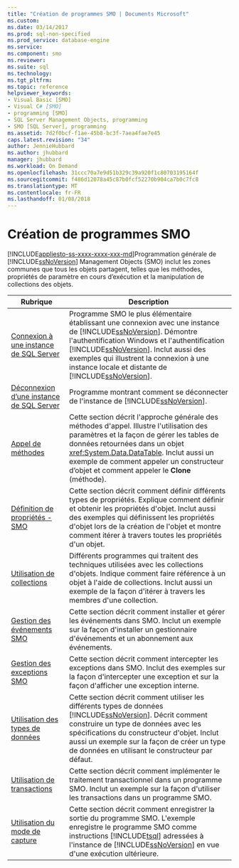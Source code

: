```yaml
---
title: "Création de programmes SMO | Documents Microsoft"
ms.custom: 
ms.date: 03/14/2017
ms.prod: sql-non-specified
ms.prod_service: database-engine
ms.service: 
ms.component: smo
ms.reviewer: 
ms.suite: sql
ms.technology: 
ms.tgt_pltfrm: 
ms.topic: reference
helpviewer_keywords:
- Visual Basic [SMO]
- Visual C# [SMO]
- programming [SMO]
- SQL Server Management Objects, programming
- SMO [SQL Server], programming
ms.assetid: 7d2f0bcf-f1ae-45b8-bc3f-7aea4fae7e45
caps.latest.revision: "34"
author: JennieHubbard
ms.author: jhubbard
manager: jhubbard
ms.workload: On Demand
ms.openlocfilehash: 31ccc70a7e9d51b329c39a920f1c80703195164f
ms.sourcegitcommit: f486d12078a45c87b0fcf52270b904ca7b0c7fc8
ms.translationtype: MT
ms.contentlocale: fr-FR
ms.lasthandoff: 01/08/2018
---
```

# <a name="creating-smo-programs"></a>Création de programmes SMO
[!INCLUDE[appliesto-ss-xxxx-xxxx-xxx-md](../../../includes/appliesto-ss-xxxx-xxxx-xxx-md.md)]Programmation générale de [!INCLUDE[ssNoVersion](../../../includes/ssnoversion-md.md)] Management Objects (SMO) inclut les zones communes que tous les objets partagent, telles que les méthodes, propriétés de paramètre en cours d’exécution et la manipulation de collections des objets.  
  
|Rubrique|Description|  
|-----------|-----------------|  
|[Connexion à une instance de SQL Server](../../../relational-databases/server-management-objects-smo/create-program/connecting-to-an-instance-of-sql-server.md)|Programme SMO le plus élémentaire établissant une connexion avec une instance de [!INCLUDE[ssNoVersion](../../../includes/ssnoversion-md.md)]. Démontre l'authentification Windows et l'authentification [!INCLUDE[ssNoVersion](../../../includes/ssnoversion-md.md)]. Inclut aussi des exemples qui illustrent la connexion à une instance locale et distante de [!INCLUDE[ssNoVersion](../../../includes/ssnoversion-md.md)].|  
|[Déconnexion d’une instance de SQL Server](../../../relational-databases/server-management-objects-smo/create-program/disconnecting-from-an-instance-of-sql-server.md)|Programme montrant comment se déconnecter de l'instance de [!INCLUDE[ssNoVersion](../../../includes/ssnoversion-md.md)].|  
|[Appel de méthodes](../../../relational-databases/server-management-objects-smo/create-program/calling-methods.md)|Cette section décrit l'approche générale des méthodes d'appel. Illustre l'utilisation des paramètres et la façon de gérer les tables de données retournées dans un objet <xref:System.Data.DataTable>. Inclut aussi un exemple de comment appeler un constructeur d’objet et comment appeler le **Clone** (méthode).|  
|[Définition de propriétés - SMO](../../../relational-databases/server-management-objects-smo/create-program/setting-properties-smo.md)|Cette section décrit comment définir différents types de propriétés. Explique comment définir et obtenir les propriétés d'objet. Inclut aussi des exemples qui définissent les propriétés d'objet lors de la création de l'objet et montre comment itérer à travers toutes les propriétés d'un objet.|  
|[Utilisation de collections](../../../relational-databases/server-management-objects-smo/create-program/using-collections.md)|Différents programmes qui traitent des techniques utilisées avec les collections d'objets. Indique comment faire référence à un objet à l'aide de collections. Inclut aussi un exemple de la façon d'itérer à travers les membres d'une collection.|  
|[Gestion des événements SMO](../../../relational-databases/server-management-objects-smo/create-program/handling-smo-events.md)|Cette section décrit comment installer et gérer les événements dans SMO. Inclut un exemple sur la façon d'installer un gestionnaire d'événements et un abonnement aux événements.|  
|[Gestion des exceptions SMO](../../../relational-databases/server-management-objects-smo/create-program/handling-smo-exceptions.md)|Cette section décrit comment intercepter les exceptions dans SMO. Inclut des exemples sur la façon d'intercepter une exception et sur la façon d'afficher une exception interne.|  
|[Utilisation des types de données](../../../relational-databases/server-management-objects-smo/create-program/working-with-data-types.md)|Cette section décrit comment utiliser les différents types de données [!INCLUDE[ssNoVersion](../../../includes/ssnoversion-md.md)]. Décrit comment construire un type de données avec les spécifications du constructeur d'objet. Inclut aussi un exemple sur la façon de créer un type de données en utilisant le constructeur par défaut.|  
|[Utilisation de transactions](../../../relational-databases/server-management-objects-smo/create-program/using-transactions.md)|Cette section décrit comment implémenter le traitement transactionnel dans un programme SMO. Inclut un exemple sur la façon d'utiliser les transactions dans un programme SMO.|  
|[Utilisation du mode de capture](../../../relational-databases/server-management-objects-smo/create-program/using-capture-mode.md)|Cette section décrit comment enregistrer la sortie du programme SMO. L'exemple enregistre le programme SMO comme instructions [!INCLUDE[tsql](../../../includes/tsql-md.md)] adressées à l'instance de [!INCLUDE[ssNoVersion](../../../includes/ssnoversion-md.md)] en vue d'une exécution ultérieure.|  
  
  
